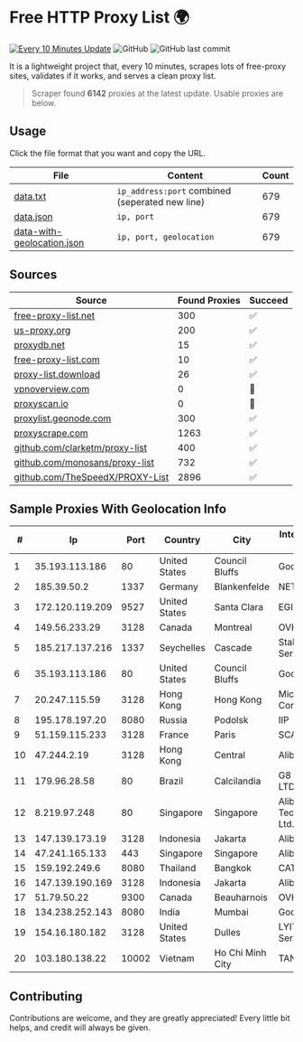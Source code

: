 
# Free HTTP Proxy List 🌍

[![Every 10 Minutes Update](https://github.com/mertguvencli/http-proxy-list/actions/workflows/main.yml/badge.svg?branch=main)](https://github.com/mertguvencli/http-proxy-list/actions/workflows/main.yml)
![GitHub](https://img.shields.io/github/license/mertguvencli/http-proxy-list)
![GitHub last commit](https://img.shields.io/github/last-commit/mertguvencli/http-proxy-list)

It is a lightweight project that, every 10 minutes, scrapes lots of free-proxy sites, validates if it works, and serves a clean proxy list.


> Scraper found **6142** proxies at the latest update. Usable proxies are below.

## Usage

Click the file format that you want and copy the URL.


|File|Content|Count|
|----|-------|-----|
|[data.txt](https://raw.githubusercontent.com/mertguvencli/http-proxy-list/main/proxy-list/data.txt)|`ip_address:port` combined (seperated new line)|679|
|[data.json](https://raw.githubusercontent.com/mertguvencli/http-proxy-list/main/proxy-list/data.json)|`ip, port`|679|
|[data-with-geolocation.json](https://raw.githubusercontent.com/mertguvencli/http-proxy-list/main/proxy-list/data-with-geolocation.json)|`ip, port, geolocation`|679|

## Sources

|Source|Found Proxies|Succeed|
|------|-------------|-------|
|[free-proxy-list.net](https://free-proxy-list.net)|300|✅|
|[us-proxy.org](https://www.us-proxy.org)|200|✅|
|[proxydb.net](http://proxydb.net)|15|✅|
|[free-proxy-list.com](https://free-proxy-list.com/?page=&port=&type%5B%5D=http&type%5B%5D=https&up_time=0&search=Search)|10|✅|
|[proxy-list.download](https://www.proxy-list.download/HTTP)|26|✅|
|[vpnoverview.com](https://vpnoverview.com/privacy/anonymous-browsing/free-proxy-servers)|0|🚫|
|[proxyscan.io](https://www.proxyscan.io)|0|🚫|
|[proxylist.geonode.com](https://proxylist.geonode.com/api/proxy-list?limit=300&page=1&sort_by=lastChecked&sort_type=desc&protocols=http,https)|300|✅|
|[proxyscrape.com](https://api.proxyscrape.com/v2/?request=displayproxies&protocol=http&timeout=10000&country=all&ssl=all&anonymity=all)|1263|✅|
|[github.com/clarketm/proxy-list](https://raw.githubusercontent.com/clarketm/proxy-list/master/proxy-list-raw.txt)|400|✅|
|[github.com/monosans/proxy-list](https://raw.githubusercontent.com/monosans/proxy-list/main/proxies/http.txt)|732|✅|
|[github.com/TheSpeedX/PROXY-List](https://raw.githubusercontent.com/TheSpeedX/PROXY-List/master/http.txt)|2896|✅|


## Sample Proxies With Geolocation Info

|#|Ip|Port|Country|City|Internet Service Provider|
|-|--|----|-------|----|-------------------------|
|1|35.193.113.186|80|United States|Council Bluffs|Google LLC|
|2|185.39.50.2|1337|Germany|Blankenfelde|NETZNUTZ|
|3|172.120.119.209|9527|United States|Santa Clara|EGIHosting|
|4|149.56.233.29|3128|Canada|Montreal|OVH Hosting|
|5|185.217.137.216|1337|Seychelles|Cascade|Stallion Network Services Limited|
|6|35.193.113.186|80|United States|Council Bluffs|Google LLC|
|7|20.247.115.59|3128|Hong Kong|Hong Kong|Microsoft Corporation|
|8|195.178.197.20|8080|Russia|Podolsk|IIP|
|9|51.159.115.233|3128|France|Paris|SCALEWAY|
|10|47.244.2.19|3128|Hong Kong|Central|Alibaba.com LLC|
|11|179.96.28.58|80|Brazil|Calcilandia|G8 NETWORKS LTDA|
|12|8.219.97.248|80|Singapore|Singapore|Alibaba (US) Technology Co., Ltd.|
|13|147.139.173.19|3128|Indonesia|Jakarta|Alibaba.com LLC|
|14|47.241.165.133|443|Singapore|Singapore|Alibaba.com LLC|
|15|159.192.249.6|8080|Thailand|Bangkok|CAT-BB|
|16|147.139.190.169|3128|Indonesia|Jakarta|Alibaba.com LLC|
|17|51.79.50.22|9300|Canada|Beauharnois|OVH SAS|
|18|134.238.252.143|8080|India|Mumbai|Google LLC|
|19|154.16.180.182|3128|United States|Dulles|LYIT Internet Services|
|20|103.180.138.22|10002|Vietnam|Ho Chi Minh City|TANHOANGVINA|



## Contributing

Contributions are welcome, and they are greatly appreciated! Every
little bit helps, and credit will always be given.

